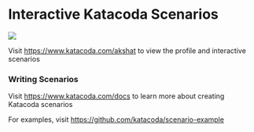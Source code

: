 # Interactive Katacoda Scenarios

[![](http://shields.katacoda.com/katacoda/akshat/count.svg)](https://www.katacoda.com/akshat "Get your profile on Katacoda.com")

Visit https://www.katacoda.com/akshat to view the profile and interactive scenarios

### Writing Scenarios
Visit https://www.katacoda.com/docs to learn more about creating Katacoda scenarios

For examples, visit https://github.com/katacoda/scenario-example
